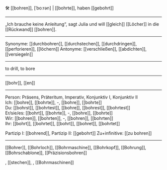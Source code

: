 🛠️ [[bohren]], [ˈboːrən] | [[bohrte]], haben [[gebohrt]]

---

„Ich brauche keine Anleitung“, sagt Julia und will [[gleich]] [[Löcher]] in die [[Rückwand]] [[bohren]].

---

Synonyme: [[durchbohren]], [[durchstechen]], [[durchdringen]], [[perforieren]], [[löchern]]
Antonyme: [[verschließen]], [[abdichten]], [[versiegeln]]

---

to drill, to bore

---

[[bohr]], [[en]]

---

Person: Präsens, Präteritum, Imperativ, Konjunktiv I, Konjunktiv II  
Ich: [[bohre]], [[bohrte]], -, [[bohre]], [[bohrte]]  
Du: [[bohrst]], [[bohrtest]], [[bohre]], [[bohrest]], [[bohrtest]]  
Er/sie/es: [[bohrt]], [[bohrte]], -, [[bohre]], [[bohrte]]  
Wir: [[bohren]], [[bohrten]], -, [[bohren]], [[bohrten]]  
Ihr: [[bohrt]], [[bohrtet]], [[bohrt]], [[bohret]], [[bohrtet]]

Partizip I: [[bohrend]],
Partizip II: [[gebohrt]]
Zu+infinitive: [[zu bohren]]

---

[[Bohrer]], [[Bohrloch]], [[Bohrmaschine]], [[Bohrkopf]], [[Bohrung]], [[Bohrschablone]], [[Präzisionsbohren]]

, [[stechen]],
, [[Bohrmaschinen]]
